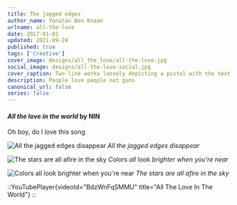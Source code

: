 ```yaml
---
title: The jagged edges
author_name: Yonatan Ben Knaan
urlname: all-the-love
date: 2017-01-01
updated: 2021-09-24
published: true
tags: ['Creative']
cover_image: designs/all_the_love/all-the-love.jpg
social_image: designs/all-the-love-social.jpg
cover_caption: Two line works loosely depicting a pistol with the text - All the love in the world
description: People love people not guns
canonical_url: false
series: false
---
```


#### *All the love in the world* by NIN

Oh boy, do I love this song

![All the jagged edges disappear](/designs/all_the_love/all-the-wide-guns.jpg)
*All the jagged edges disappear*

![The stars are all afire in the sky](/designs/all_the_love/all-the-guns.jpg)
*Colors all look brighter when you're near*

![Colors all look brighter when you're near](/designs/all_the_love/just-a-gun.jpg)
*The stars are all afire in the sky*

::YouTubePlayer{videoId="BdzWnFqSMMU" title="All The Love In The World"}
::